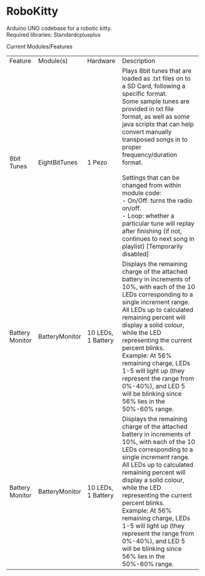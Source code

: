RoboKitty
=========

Arduino UNO codebase for a robotic kitty. <br>
Required libraries: Standardcplusplus<br>

Current Modules/Features

<table>
  <tr>
    <td>Feature</td>
    <td>Module(s)</td>
    <td>Hardware</td>
    <td>Description</td>
  </tr>
  <tr>
    <td>8bit Tunes</td>
    <td>EightBitTunes</td>
    <td>1 Pezo</td>
    <td>
      Plays 8bit tunes that are loaded as .txt files on to a SD Card, following a specific format.<br>
      Some sample tunes are provided in txt file format, as well as some java scripts that can help convert manually transposed songs in to proper frequency/duration format.<br>
      <br>
      Settings that can be changed from within module code:<br>
      - On/Off: turns the radio on/off.<br>
      - Loop: whether a particular tune will replay after finishing (if not, continues to next song in playlist) [Temporarily disabled]<br>
    </td>
  </tr>
  <tr>
    <td>Battery Monitor</td>
    <td>BatteryMonitor</td>
    <td>10 LEDs, 1 Battery</td>
    <td>
      Displays the remaining charge of the attached battery in increments of 10%, with each of the 10 LEDs corresponding to a single increment range.  All LEDs up to calculated remaining percent will display a solid colour, while the LED representing the current percent blinks.<br>
      Example: At 56% remaining charge, LEDs 1-5 will light up (they represent the range from 0%-40%), and LED 5 will be blinking since 56% lies in the 50%-60% range.
    </td>
  </tr>
  <tr>
    <td>Battery Monitor</td>
    <td>BatteryMonitor</td>
    <td>10 LEDs, 1 Battery</td>
    <td>
      Displays the remaining charge of the attached battery in increments of 10%, with each of the 10 LEDs corresponding to a single increment range.  All LEDs up to calculated remaining percent will display a solid colour, while the LED representing the current percent blinks.<br>
      Example: At 56% remaining charge, LEDs 1-5 will light up (they represent the range from 0%-40%), and LED 5 will be blinking since 56% lies in the 50%-60% range.
    </td>
  </tr>
</table>
